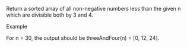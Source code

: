 Return a sorted array of all non-negative numbers less than the given n which are divisible both by 3 and 4.

Example

For n = 30, the output should be
threeAndFour(n) = [0, 12, 24].
